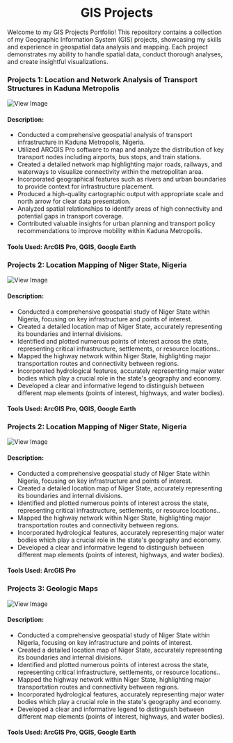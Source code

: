 <h1 align="center"><b>GIS Projects</b></h1>

Welcome to my GIS Projects Portfolio! This repository contains a collection of my Geographic Information System (GIS) projects, showcasing my skills and experience in geospatial data analysis and mapping. Each project demonstrates my ability to handle spatial data, conduct thorough analyses, and create insightful visualizations.

### Projects 1: Location and Network Analysis of Transport Structures in Kaduna Metropolis

![View Image](https://github.com/Husayn01/GIS-Projects/blob/main/Network%20Analysis%20of%20Transport%20Structures%20in%20Kaduna%20Metropolis%20.jpg)

#### Description:
- Conducted a comprehensive geospatial analysis of transport infrastructure in Kaduna Metropolis, Nigeria.
- Utilized ARCGIS Pro software to map and analyze the distribution of key transport nodes including airports, bus stops, and train stations.
- Created a detailed network map highlighting major roads, railways, and waterways to visualize connectivity within the metropolitan area.
- Incorporated geographical features such as rivers and urban boundaries to provide context for infrastructure placement.
- Produced a high-quality cartographic output with appropriate scale and north arrow for clear data presentation.
- Analyzed spatial relationships to identify areas of high connectivity and potential gaps in transport coverage.
- Contributed valuable insights for urban planning and transport policy recommendations to improve mobility within Kaduna Metropolis.
#### Tools Used: ArcGIS Pro, QGIS, Google Earth



### Projects 2: Location Mapping of Niger State, Nigeria


![View Image](https://github.com/Husayn01/GIS-Projects/blob/main/Network%20Analysis%20of%20Transport%20Structures%20in%20Kaduna%20Metropolis%20.jpg)

#### Description:
- Conducted a comprehensive geospatial study of Niger State within Nigeria, focusing on key infrastructure and points of interest.
- Created a detailed location map of Niger State, accurately representing its boundaries and internal divisions.
- Identified and plotted numerous points of interest across the state, representing critical infrastructure, settlements, or resource locations..
- Mapped the highway network within Niger State, highlighting major transportation routes and connectivity between regions.
- Incorporated hydrological features, accurately representing major water bodies which play a crucial role in the state's geography and economy.
- Developed a clear and informative legend to distinguish between different map elements (points of interest, highways, and water bodies).
#### Tools Used: ArcGIS Pro, QGIS, Google Earth



### Projects 2: Location Mapping of Niger State, Nigeria


![View Image](https://github.com/Husayn01/GIS-Projects/blob/main/Network%20Analysis%20of%20Transport%20Structures%20in%20Kaduna%20Metropolis%20.jpg)

#### Description:
- Conducted a comprehensive geospatial study of Niger State within Nigeria, focusing on key infrastructure and points of interest.
- Created a detailed location map of Niger State, accurately representing its boundaries and internal divisions.
- Identified and plotted numerous points of interest across the state, representing critical infrastructure, settlements, or resource locations..
- Mapped the highway network within Niger State, highlighting major transportation routes and connectivity between regions.
- Incorporated hydrological features, accurately representing major water bodies which play a crucial role in the state's geography and economy.
- Developed a clear and informative legend to distinguish between different map elements (points of interest, highways, and water bodies).
#### Tools Used: ArcGIS Pro


### Projects 3: Geologic Maps


![View Image](https://github.com/Husayn01/GIS-Projects/blob/main/Network%20Analysis%20of%20Transport%20Structures%20in%20Kaduna%20Metropolis%20.jpg)

#### Description:
- Conducted a comprehensive geospatial study of Niger State within Nigeria, focusing on key infrastructure and points of interest.
- Created a detailed location map of Niger State, accurately representing its boundaries and internal divisions.
- Identified and plotted numerous points of interest across the state, representing critical infrastructure, settlements, or resource locations..
- Mapped the highway network within Niger State, highlighting major transportation routes and connectivity between regions.
- Incorporated hydrological features, accurately representing major water bodies which play a crucial role in the state's geography and economy.
- Developed a clear and informative legend to distinguish between different map elements (points of interest, highways, and water bodies).
#### Tools Used: ArcGIS Pro, QGIS, Google Earth
